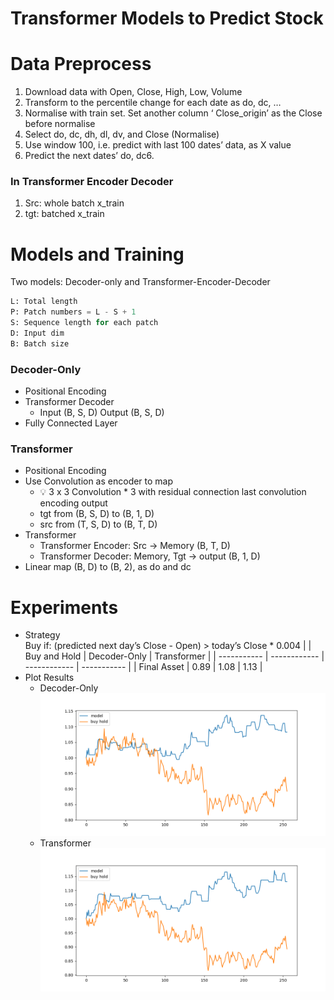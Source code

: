 # Transformer Models to Predict Stock 
# Data Preprocess

1. Download data with Open, Close, High, Low, Volume
2. Transform to the percentile change for each date as do, dc, …
3. Normalise with train set. Set another column ‘ Close_origin’ as the Close before normalise
4. Select do, dc, dh, dl, dv, and Close (Normalise)
5. Use window 100, i.e. predict with last 100 dates’ data, as X value
6. Predict the next dates’ do, dc6. 
### In Transformer Encoder Decoder
1. Src: whole batch x_train
2. tgt: batched x_train

# Models and Training
Two models: Decoder-only and Transformer-Encoder-Decoder
```python
L: Total length
P: Patch numbers = L - S + 1
S: Sequence length for each patch
D: Input dim
B: Batch size
```
### Decoder-Only
- Positional Encoding
- Transformer Decoder
    - Input (B, S, D) Output (B, S, D)
- Fully Connected Layer
### Transformer
- Positional Encoding
- Use Convolution as encoder to map
    - 💡 3 x 3 Convolution * 3 with residual connection last convolution encoding output   
    - tgt from (B, S, D) to (B, 1, D)  
    - src from (T, S, D) to (B, T, D)      
- Transformer
    - Transformer Encoder: Src → Memory (B, T, D) 
    - Transformer Decoder: Memory, Tgt → output (B, 1, D)
- Linear map (B, D) to (B, 2), as do and dc

# Experiments
- Strategy\
Buy if: (predicted next day’s Close - Open) > today’s Close * 0.004
|             | Buy and Hold | Decoder-Only | Transformer |
| ----------- | ------------ | ------------ | ----------- |
| Final Asset |     0.89     |    1.08      |     1.13    |
- Plot Results
    - Decoder-Only
    ![alt text](https://github.com/KJJHHH/Stocks/blob/main/Stock_Individual_Transformer/Model-Decoder/Model_Result/Transformer-Decoder-Only_class2_5871_backtest.png)
    - Transformer
    ![alt text](https://github.com/KJJHHH/Stocks/blob/main/Stock_Individual_Transformer/Model-Transformer/Model_Result/Transformer-Encoder-Decoder_class2_5871_backtest.png)
